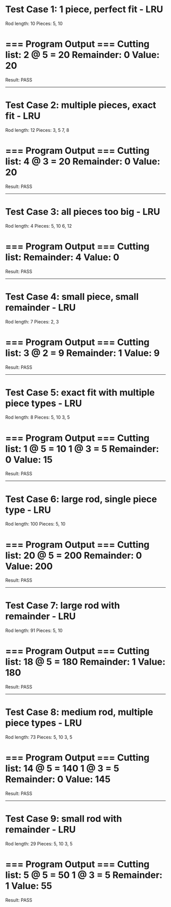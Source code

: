 # Test Case 1: 1 piece, perfect fit - LRU
Rod length: 10
Pieces:
5, 10

=== Program Output ===
Cutting list:
2 @ 5 = 20
Remainder: 0
Value: 20
====================
Result: PASS

---

# Test Case 2: multiple pieces, exact fit - LRU
Rod length: 12
Pieces:
3, 5
7, 8

=== Program Output ===
Cutting list:
4 @ 3 = 20
Remainder: 0
Value: 20
====================
Result: PASS


---

# Test Case 3: all pieces too big - LRU
Rod length: 4
Pieces:
5, 10
6, 12

=== Program Output ===
Cutting list:
Remainder: 4
Value: 0
====================
Result: PASS


---

# Test Case 4: small piece, small remainder - LRU
Rod length: 7
Pieces:
2, 3

=== Program Output ===
Cutting list:
3 @ 2 = 9
Remainder: 1
Value: 9
====================
Result: PASS

---

# Test Case 5: exact fit with multiple piece types - LRU
Rod length: 8
Pieces:
5, 10
3, 5

=== Program Output ===
Cutting list:
1 @ 5 = 10
1 @ 3 = 5
Remainder: 0
Value: 15
====================
Result: PASS

---

# Test Case 6: large rod, single piece type - LRU
Rod length: 100
Pieces:
5, 10

=== Program Output ===
Cutting list:
20 @ 5 = 200
Remainder: 0
Value: 200
====================
Result: PASS

---

# Test Case 7: large rod with remainder - LRU
Rod length: 91
Pieces:
5, 10

=== Program Output ===
Cutting list:
18 @ 5 = 180
Remainder: 1
Value: 180
====================
Result: PASS

---

# Test Case 8: medium rod, multiple piece types - LRU
Rod length: 73
Pieces:
5, 10
3, 5

=== Program Output ===
Cutting list:
14 @ 5 = 140
1 @ 3 = 5
Remainder: 0
Value: 145
====================
Result: PASS

---

# Test Case 9: small rod with remainder - LRU
Rod length: 29
Pieces:
5, 10
3, 5

=== Program Output ===
Cutting list:
5 @ 5 = 50
1 @ 3 = 5
Remainder: 1
Value: 55
====================
Result: PASS


